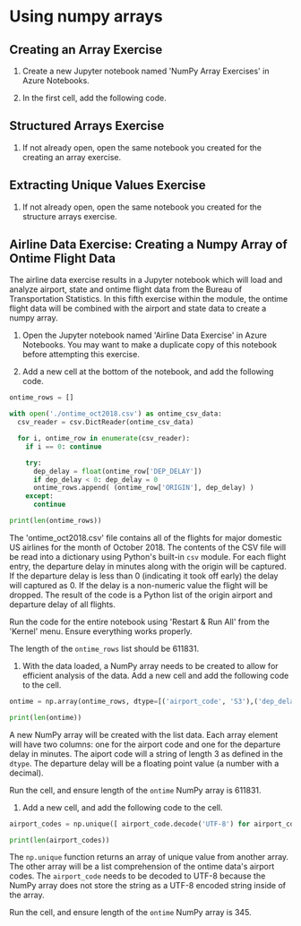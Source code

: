 # Using numpy arrays


## Creating an Array Exercise

1. Create a new Jupyter notebook named 'NumPy Array Exercises' in Azure Notebooks.

2. In the first cell, add the following code.


## Structured Arrays Exercise

1. If not already open, open the same notebook you created for the creating an array exercise.


## Extracting Unique Values Exercise

1. If not already open, open the same notebook you created for the structure arrays exercise.


## Airline Data Exercise: Creating a Numpy Array of Ontime Flight Data

The airline data exercise results in a Jupyter notebook which will load and analyze airport, state and ontime flight data from the Bureau of Transportation Statistics. In this fifth exercise within the module, the ontime flight data will be combined with the airport and state data to create a numpy array.

1. Open the Jupyter notebook named 'Airline Data Exercise' in Azure Notebooks. You may want to make a duplicate copy of this notebook before attempting this exercise.

1. Add a new cell at the bottom of the notebook, and add the following code.

```python
ontime_rows = []

with open('./ontime_oct2018.csv') as ontime_csv_data:
  csv_reader = csv.DictReader(ontime_csv_data)

  for i, ontime_row in enumerate(csv_reader):
    if i == 0: continue

    try:
      dep_delay = float(ontime_row['DEP_DELAY'])
      if dep_delay < 0: dep_delay = 0
      ontime_rows.append( (ontime_row['ORIGIN'], dep_delay) )
    except:
      continue

print(len(ontime_rows))
```

The 'ontime_oct2018.csv' file contains all of the flights for major domestic US airlines for the month of October 2018. The contents of the CSV file will be read into a dictionary using Python's built-in `csv` module. For each flight entry, the departure delay in minutes along with the origin will be captured. If the departure delay is less than 0 (indicating it took off early) the delay will captured as 0. If the delay is a non-numeric value the flight will be dropped. The result of the code is a Python list of the origin airport and departure delay of all flights.

Run the code for the entire notebook using 'Restart & Run All' from the 'Kernel' menu. Ensure everything works properly.

The length of the `ontime_rows` list should be 611831.

1. With the data loaded, a NumPy array needs to be created to allow for efficient analysis of the data. Add a new cell and add the following code to the cell.

```python
ontime = np.array(ontime_rows, dtype=[('airport_code', 'S3'),('dep_delay', 'f4')])

print(len(ontime))
```

A new NumPy array will be created with the list data. Each array element will have two columns: one for the airport code and one for the departure delay in minutes. The aiport code will a string of length 3 as defined in  the `dtype`. The departure delay will be a floating point value (a number with a decimal).

Run the cell, and ensure length of the `ontime` NumPy array is 611831.

1. Add a new cell, and add the following code to the cell.

```python
airport_codes = np.unique([ airport_code.decode('UTF-8') for airport_code in ontime['airport_code'] ])

print(len(airport_codes))
```

The `np.unique` function returns an array of unique value from another array. The other array will be a list comprehension of the ontime data's airport codes. The `airport_code` needs to be decoded to UTF-8 because the NumPy array does not store the string as a UTF-8 encoded string inside of the array.

Run the cell, and ensure length of the `ontime` NumPy array is 345.



